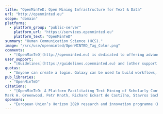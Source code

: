 ```yaml
---
title: "OpenMinTeD: Open Mining Infrastructure for Text & Data"
url: "http://openminted.eu"
scope: "domain"
platforms: 
  - platform_group: "public-server"
    platform_url: "https://services.openminted.eu"
    platform_text: "OpenMinTeD"
summary: "Human Communication Science (HCS)."
image: "/src/use/openminted/OpenMINTED_Tag_Color.png"
comments:
  - "[OpenMinTeD](http://openminted.eu) is dedicated to offering advanced high-quality TDM-related services to researchers, TDM experts, SMEs and industry – anyone interested in making sense and extracting hidden knowledge from the huge bulks of scientific and scholarly content. Galaxy is used to build and execute workflows on the platform. Sign in to [the platform](https://services.openminted.eu), choose *Add* in the menu and then *Applications*. Then choose *Build an application with existing components* to access the Galaxy-based workflow editor. To run a workflow use the *Process* menu item."
user_support: 
  - "[Guidelines](https://guidelines.openminted.eu) and [other support material](http://openminted.eu/support-training/)."
quotas:
  - "Anyone can create a login. Galaxy can be used to build workflows, but interactive use of Galaxy is restricted - i.e. you cannot interact with the history. The execution of workflows happens via the [the platform](https://services.openminted.eu)."
pub_libraries:
  - "OpenMinTeD"
citations:
  - "[OpenMinTeD: A Platform Facilitating Text Mining of Scholarly Content](http://lrec-conf.org/workshops/lrec2018/W24/pdf/13_W24.pdf), Penny Labropoulou, Dimitrios Galanis, Antonis Lempesis,
Mark A. Greenwood, Petr Knoth, Richard Eckart de Castilho, Stavros Sachtouris‡, Byron Georgantopoulos, Lucas Anastasiou, Stefania Martziou, Katerina Gkirtzou, Natalia Manola, Stelios Piperidis, *Proceedings of the Eleventh International Conference on Language Resources and Evaluation (LREC 2018)*, May 2018"
sponsors: 
  - "European Union’s Horizon 2020 research and innovation programme (H2020-EINFRA-2014-2) under grant agreement No.654021 (OpenMinTeD)"
---
```

